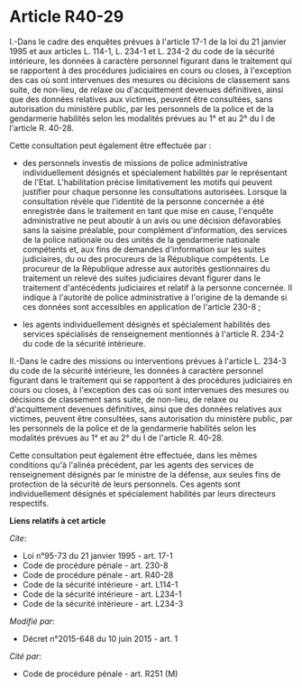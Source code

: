 # Article R40-29

I.-Dans le cadre des enquêtes prévues à l'article 17-1 de la loi du 21 janvier 1995 et aux articles L. 114-1, L. 234-1 et L.
234-2 du code de la sécurité intérieure, les données à caractère personnel figurant dans le traitement qui se rapportent à
des procédures judiciaires en cours ou closes, à l'exception des cas où sont intervenues des mesures ou décisions de
classement sans suite, de non-lieu, de relaxe ou d'acquittement devenues définitives, ainsi que des données relatives aux
victimes, peuvent être consultées, sans autorisation du ministère public, par les personnels de la police et de la
gendarmerie habilités selon les modalités prévues au 1° et au 2° du I de l'article R. 40-28. 

Cette consultation peut également être effectuée par :

- des personnels investis de missions de police administrative individuellement désignés et spécialement habilités par le
représentant de l'Etat. L'habilitation précise limitativement les motifs qui peuvent justifier pour chaque personne les
consultations autorisées. Lorsque la consultation révèle que l'identité de la personne concernée a été enregistrée dans le
traitement en tant que mise en cause, l'enquête administrative ne peut aboutir à un avis ou une décision défavorables sans la
saisine préalable, pour complément d'information, des services de la police nationale ou des unités de la gendarmerie
nationale compétents et, aux fins de demandes d'information sur les suites judiciaires, du ou des procureurs de la République
compétents. Le procureur de la République adresse aux autorités gestionnaires du traitement un relevé des suites judiciaires
devant figurer dans le traitement d'antécédents judiciaires et relatif à la personne concernée. Il indique à l'autorité de
police administrative à l'origine de la demande si ces données sont accessibles en application de l'article 230-8 ;

- les agents individuellement désignés et spécialement habilités des services spécialisés de renseignement mentionnés à
l'article R. 234-2 du code de la sécurité intérieure. 

II.-Dans le cadre des missions ou interventions prévues à l'article L. 234-3 du code de la sécurité intérieure, les données à
caractère personnel figurant dans le traitement qui se rapportent à des procédures judiciaires en cours ou closes, à
l'exception des cas où sont intervenues des mesures ou décisions de classement sans suite, de non-lieu, de relaxe ou
d'acquittement devenues définitives, ainsi que des données relatives aux victimes, peuvent être consultées, sans autorisation
du ministère public, par les personnels de la police et de la gendarmerie habilités selon les modalités prévues au 1° et au
2° du I de l'article R. 40-28. 

Cette consultation peut également être effectuée, dans les mêmes conditions qu'à l'alinéa précédent, par les agents des
services de renseignement désignés par le ministre de la défense, aux seules fins de protection de la sécurité de leurs
personnels. Ces agents sont individuellement désignés et spécialement habilités par leurs directeurs respectifs.

**Liens relatifs à cet article**

_Cite_:

  - Loi n°95-73 du 21 janvier 1995 - art. 17-1
  - Code de procédure pénale - art. 230-8
  - Code de procédure pénale - art. R40-28
  - Code de la sécurité intérieure - art. L114-1
  - Code de la sécurité intérieure - art. L234-1
  - Code de la sécurité intérieure - art. L234-3

_Modifié par_:

  - Décret n°2015-648 du 10 juin 2015 - art. 1

_Cité par_:

  - Code de procédure pénale - art. R251 (M)
